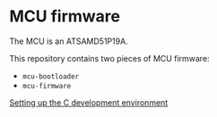 MCU firmware
============

The MCU is an ATSAMD51P19A.

This repository contains two pieces of MCU firmware:

- `mcu-bootloader`
- `mcu-firmware`

[Setting up the C development environment](setup.md)
